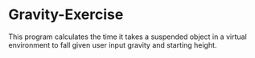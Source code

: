 # Gravity-Exercise
This program calculates the time it takes a suspended object in a virtual environment to fall given user input gravity and starting height.
